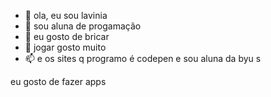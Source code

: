 - 👋 ola, eu sou lavinia
- 👀  sou aluna de progamação  
- 🌱  eu gosto de bricar
- 💞️ jogar gosto muito
- 📫 e os sites q programo é codepen 
e sou aluna da byu s

 eu gosto de fazer apps

